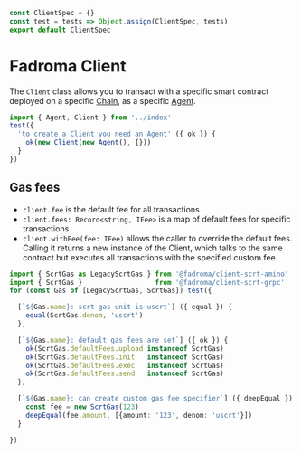 ```typescript
const ClientSpec = {}
const test = tests => Object.assign(ClientSpec, tests)
export default ClientSpec
```

# Fadroma Client

The `Client` class allows you to transact with a specific smart contract
deployed on a specific [Chain](./Chain.spec.ts.md), as a specific [Agent](./Agent.spec.ts.md).

```typescript
import { Agent, Client } from '../index'
test({
  'to create a Client you need an Agent' ({ ok }) {
    ok(new Client(new Agent(), {}))
  }
})
```

## Gas fees

  * `client.fee` is the default fee for all transactions
  * `client.fees: Record<string, IFee>` is a map of default fees for specific transactions
  * `client.withFee(fee: IFee)` allows the caller to override the default fees.
    Calling it returns a new instance of the Client, which talks to the same contract
    but executes all transactions with the specified custom fee.

```typescript
import { ScrtGas as LegacyScrtGas } from '@fadroma/client-scrt-amino'
import { ScrtGas }                  from '@fadroma/client-scrt-grpc'
for (const Gas of [LegacyScrtGas, ScrtGas]) test({

  [`${Gas.name}: scrt gas unit is uscrt`] ({ equal }) {
    equal(ScrtGas.denom, 'uscrt')
  },

  [`${Gas.name}: default gas fees are set`] ({ ok }) {
    ok(ScrtGas.defaultFees.upload instanceof ScrtGas)
    ok(ScrtGas.defaultFees.init   instanceof ScrtGas)
    ok(ScrtGas.defaultFees.exec   instanceof ScrtGas)
    ok(ScrtGas.defaultFees.send   instanceof ScrtGas)
  },

  [`${Gas.name}: can create custom gas fee specifier`] ({ deepEqual }) {
    const fee = new ScrtGas(123)
    deepEqual(fee.amount, [{amount: '123', denom: 'uscrt'}])
  }

})
```

